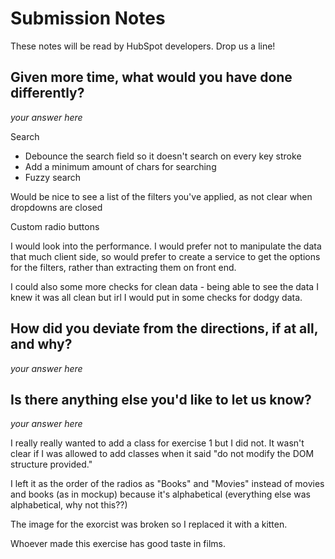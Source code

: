 # Submission Notes

These notes will be read by HubSpot developers. Drop us a line!

## Given more time, what would you have done differently?

_your answer here_

Search

- Debounce the search field so it doesn't search on every key stroke
- Add a minimum amount of chars for searching
- Fuzzy search

Would be nice to see a list of the filters you've applied, as not clear when dropdowns are closed

Custom radio buttons

I would look into the performance. I would prefer not to manipulate the data that much client side, so would prefer to create a service to get the options for the filters, rather than extracting them on front end.

I could also some more checks for clean data - being able to see the data I knew it was all clean but irl I would put in some checks for dodgy data.

## How did you deviate from the directions, if at all, and why?

_your answer here_

## Is there anything else you'd like to let us know?

_your answer here_

I really really wanted to add a class for exercise 1 but I did not.
It wasn't clear if I was allowed to add classes when it said "do not modify the DOM structure provided."

I left it as the order of the radios as "Books" and "Movies" instead of movies and books (as in mockup) because it's alphabetical (everything else was alphabetical, why not this??)

The image for the exorcist was broken so I replaced it with a kitten.

Whoever made this exercise has good taste in films.
